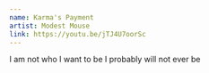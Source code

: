 ```yaml
---
name: Karma's Payment
artist: Modest Mouse
link: https://youtu.be/jTJ4U7oorSc
---
```


I am not who I want to be
I probably will not ever be
